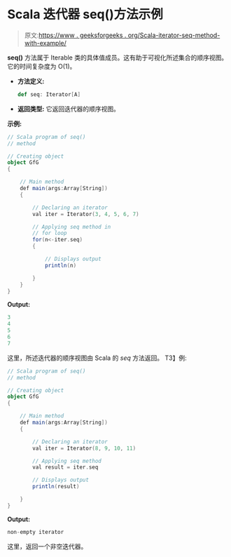 # Scala 迭代器 seq()方法示例

> 原文:[https://www . geeksforgeeks . org/Scala-iterator-seq-method-with-example/](https://www.geeksforgeeks.org/scala-iterator-seq-method-with-example/)

**seq()** 方法属于 Iterable 类的具体值成员。这有助于可视化所述集合的顺序视图。它的时间复杂度为 O(1)。

*   **方法定义:**

    ```scala
    def seq: Iterator[A]

    ```

*   **返回类型:**
    它返回迭代器的顺序视图。

**示例:**

```scala
// Scala program of seq()
// method

// Creating object
object GfG
{ 

    // Main method
    def main(args:Array[String])
    {

        // Declaring an iterator
        val iter = Iterator(3, 4, 5, 6, 7)

        // Applying seq method in 
        // for loop
        for(n<-iter.seq)
        {

            // Displays output
            println(n)

        }
    }
}
```

**Output:**

```scala
3
4
5
6
7

```

这里，所述迭代器的顺序视图由 Scala 的 *seq* 方法返回。
T3】例:

```scala
// Scala program of seq()
// method

// Creating object
object GfG
{ 

    // Main method
    def main(args:Array[String])
    {

        // Declaring an iterator
        val iter = Iterator(8, 9, 10, 11)

        // Applying seq method
        val result = iter.seq

        // Displays output
        println(result)

    }
}
```

**Output:**

```scala
non-empty iterator

```

这里，返回一个非空迭代器。